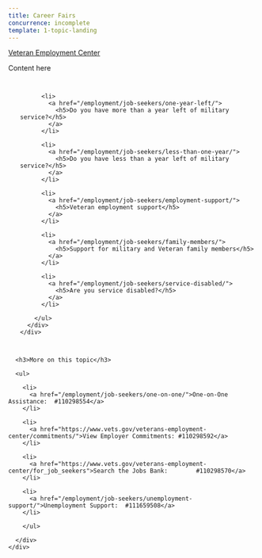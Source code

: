 ```yaml
---
title: Career Fairs
concurrence: incomplete
template: 1-topic-landing
---
```


<div class="main" role="main" markdown="0">

<div class="action-bar">
  <div class="row">
    <div class="small-12 columns">
      <a class="usa-button-primary" href="/veteran-employment-center/">Veteran Employment Center</a>
    </div>
  </div>
</div>

<div class="section one" markdown="0">
<div class="primary" markdown="0">
<div class="row" markdown="0">
<div class="small-12 columns" markdown="1">

Content here

</div>
</div>
</div>

<div class="navigation">
  <div class="row">
    <div class="small-12 columns">
        <ul class="small-block-grid-1 medium-block-grid-3 cards small">

          <li>
            <a href="/employment/job-seekers/one-year-left/">
              <h5>Do you have more than a year left of military service?</h5>
            </a>
          </li>

          <li>
            <a href="/employment/job-seekers/less-than-one-year/">
              <h5>Do you have less than a year left of military service?</h5>
            </a>
          </li>

          <li>
            <a href="/employment/job-seekers/employment-support/">
              <h5>Veteran employment support</h5>
            </a>
          </li>

          <li>
            <a href="/employment/job-seekers/family-members/">
              <h5>Support for military and Veteran family members</h5>
            </a>
          </li>

          <li>
            <a href="/employment/job-seekers/service-disabled/">
              <h5>Are you service disabled?</h5>
            </a>
          </li>

        </ul>
      </div>
    </div>
  </div>  
</div>

<div class="section two">
  <div class="row">
    <div class="small-12 columns">

      <h3>More on this topic</h3>

      <ul>

        <li>
          <a href="/employment/job-seekers/one-on-one/">One-on-One Assistance:  #110298554</a>
        </li>

        <li>
          <a href="https://www.vets.gov/veterans-employment-center/commitments/">View Employer Commitments: #110298592</a>
        </li>

        <li>
          <a href="https://www.vets.gov/veterans-employment-center/for_job_seekers">Search the Jobs Bank:        #110298570</a>
        </li>  

        <li>
          <a href="/employment/job-seekers/unemployment-support/">Unemployment Support:  #111659508</a>
        </li>    

        </ul>

      </div>
    </div>  
  </div>






</div>
